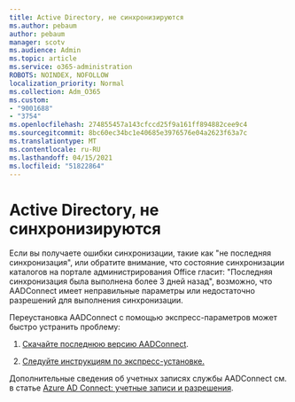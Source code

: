 ```yaml
---
title: Active Directory, не синхронизируются
ms.author: pebaum
author: pebaum
manager: scotv
ms.audience: Admin
ms.topic: article
ms.service: o365-administration
ROBOTS: NOINDEX, NOFOLLOW
localization_priority: Normal
ms.collection: Adm_O365
ms.custom:
- "9001688"
- "3754"
ms.openlocfilehash: 274855457a143cfccd25f9a161ff894882cee9c4
ms.sourcegitcommit: 8bc60ec34bc1e40685e3976576e04a2623f63a7c
ms.translationtype: MT
ms.contentlocale: ru-RU
ms.lasthandoff: 04/15/2021
ms.locfileid: "51822864"
---
```

# <a name="active-directory-not-syncing"></a>Active Directory, не синхронизируются

Если вы получаете ошибки синхронизации, такие как "не последняя синхронизация", или обратите внимание, что состояние синхронизации каталогов на портале администрирования Office гласит: "Последняя синхронизация была выполнена более 3 дней назад", возможно, что AADConnect имеет неправильные параметры или недостаточно разрешений для выполнения синхронизации.  

Переустановка AADConnect с помощью экспресс-параметров может быстро устранить проблему:

1. [Скачайте последнюю версию AADConnect](https://go.microsoft.com/fwlink/?LinkId=615771).

2. [Следуйте инструкциям по экспресс-установке.](https://docs.microsoft.com/azure/active-directory/hybrid/how-to-connect-install-express)

Дополнительные сведения об учетных записях службы AADConnect см. в статье [Azure AD Connect: учетные записи и разрешения](https://docs.microsoft.com/azure/active-directory/hybrid/reference-connect-accounts-permissions).
